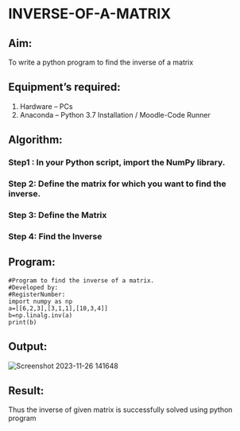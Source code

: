 # INVERSE-OF-A-MATRIX
## Aim:
To write a python program to find the inverse of a matrix
## Equipment’s required:
1. 	Hardware – PCs
2. 	Anaconda – Python 3.7 Installation / Moodle-Code Runner
## Algorithm:
### Step1 : In your Python script, import the NumPy library.
### Step 2: Define the matrix for which you want to find the inverse.
### Step 3:  Define the Matrix
### Step 4:  Find the Inverse

## Program:
```
#Program to find the inverse of a matrix.
#Developed by: 
#RegisterNumber:
import numpy as np
a=[[6,2,3],[3,1,1],[10,3,4]]
b=np.linalg.inv(a)
print(b)
```
## Output:
![Screenshot 2023-11-26 141648](https://github.com/jayadev133/INVERSE-OF-A-MATRIX/assets/150319465/4942bcee-a5b2-4846-af13-f4b378567c3f)

## Result:
Thus the inverse of given matrix is successfully solved using python program

